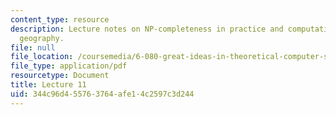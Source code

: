 ```yaml
---
content_type: resource
description: Lecture notes on NP-completeness in practice and computational universe
  geography.
file: null
file_location: /coursemedia/6-080-great-ideas-in-theoretical-computer-science-spring-2008/344c96d455763764afe14c2597c3d244_lec11.pdf
file_type: application/pdf
resourcetype: Document
title: Lecture 11
uid: 344c96d4-5576-3764-afe1-4c2597c3d244
---
```

